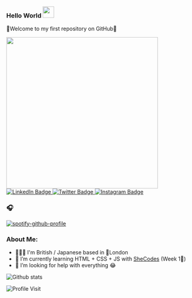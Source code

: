 ### Hello World <img src="https://raw.githubusercontent.com/MartinHeinz/MartinHeinz/master/wave.gif" width="30px">

<div id="title" align=left">
<p> 🌼Welcome to my first repository on GitHub🌼</p>
</div>
                             
<div id="header" align="left">
  <img src="https://media.giphy.com/media/p5TDWmUYF0Vzhp7Gpl/giphy.gif" width="400"/>
</div>

<div id="badges">
  <a href="https://www.linkedin.com/feed/">
    <img src="https://img.shields.io/badge/LinkedIn-pink?style=for-the-badge&logo=linkedin&logoColor=white" alt="LinkedIn Badge"/>
  </a>

  <a href="https://twitter.com/hanajeavons">
    <img src="https://img.shields.io/badge/Twitter-pink?style=for-the-badge&logo=twitter&logoColor=white" alt="Twitter Badge"/>
  </a>
                                                                                                                                <a href="https://www.instagram.com/hungryhana_">
    <img src="https://img.shields.io/badge/Instagram-pink?style=for-the-badge&logo=instagram&logoColor=white" alt="Instagram Badge" />
  </a>
                                                                                                                      
### 🎧                                                                                                                   
[![spotify-github-profile](https://spotify-github-profile.vercel.app/api/view?uid=31dyeqwpw37qzo3bkn3ujmryrk4q&cover_image=true&theme=novatorem&bar_color=ffc0c1&bar_color_cover=false)](https://spotify-github-profile.vercel.app/api/view?uid=31dyeqwpw37qzo3bkn3ujmryrk4q&redirect=true)                                                                                                                     
                                                                                                                             
                                                                                                                             

                                                                                                                        
</div>



### About Me: 
- 🙋🏻‍♀️ I'm British / Japanese based in 📍London
- 🌱 I’m currently learning HTML + CSS + JS with <a href=https://www.shecodes.io/>SheCodes</a> (Week 1💪)
- 🤔 I’m looking for help with everything 😂

![Github stats](https://github-readme-stats.vercel.app/api?username=hanajv&theme=moltack&show_icons=true&count_private=true)

 <img src="https://komarev.com/ghpvc/?username=hanajv&style=for-the-badge&color=ff69b4" alt="Profile Visit"/>




